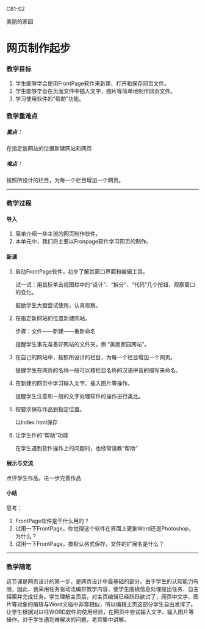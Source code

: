 C81-02

美丽的家园

# 网页制作起步

### 教学目标

1. 学生能够学会使用FrontPage软件来新建、打开和保存网页文件。
2. 学生能够学会在页面文件中插入文字，图片等简单地制作网页文件。
3. 学习使用软件的“帮助”功能。

### 教学重难点

##### 重点：

在指定新网站的位置新建网站和网页

##### 难点：
按照所设计的栏目，为每一个栏目增加一个网页。

------


### 教学过程

#### 导入
1. 简单介绍一些主流的网页制作软件。
2. 本单元中，我们将主要以Fronpage软件学习网页的制作。

#### 新课

1. 启动FrontPage软件，初步了解其窗口界面和编辑工具。

   试一试：用鼠标单击视图栏中的“设计”、“拆分”、“代码”几个按钮，观察窗口的变化。

   鼓励学生大胆尝试使用，认真观察。

2. 在指定新网站的位置新建网站。

   步骤：文件——新建——重新命名

   提醒学生事先准备好网站的文件夹，例:“美丽家园网站”。

3. 在自己的网站中，按照所设计的栏目，为每一个栏目增加一个网页。

   提醒学生在网页的名称一般可以按栏目名称的汉语拼音的缩写来命名。

4. 在新建的网页中学习输入文字、插入图片等操作。

   提醒学生注意和一般的文字处理软件的操作进行类比。

5. 按要求保存作品到指定位置。

   以Index.html保存

6. 让学生件的“帮助”功能

   在学生遇到软件操作上的问题时，也经常请教“帮助”

#### 展示与交流
点评学生作品，进一步完善作品


#### 小结
思考：

1. FrontPage软件是干什么用的？
2. 试用一下FrontPage，你觉得这个软件在界面上更象Word还是Photoshop，为什么？
3. 试用一下FrontPage，按默认格式保存，文件的扩展名是什么？

---
### 教学随笔

这节课是网页设计的第一步，是网页设计中最基础的部分。由于学生的认知能力有限，因此，我采用任务驱动法编排教学内容，使学生围绕信息处理提出任务、自主探索并完成任务。学生理解主页后，对主页编辑已经跃跃欲试了，网页中文字、图片等对象的编辑与Word文档中非常相似，所以编辑主页这部分学生自由发挥了。让学生根据对以往WORD软件的使用经验，在网页中尝试输入文字、输入图片等操作。对于学生遇到难解决的问题，老师集中讲解。

